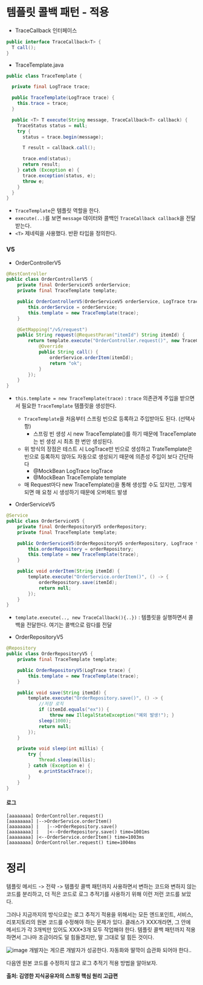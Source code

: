 # 템플릿 콜백 패턴 - 적용

- TraceCallback 인터페이스

~~~java
public interface TraceCallback<T> {
  T call();
}
~~~

- TraceTemplate.java

~~~java
public class TraceTemplate {

  private final LogTrace trace;

  public TraceTemplate(LogTrace trace) {
    this.trace = trace;
  }

  public <T> T execute(String message, TraceCallback<T> callback) {
    TraceStatus status = null;
    try {
      status = trace.begin(message);

      T result = callback.call();

      trace.end(status);
      return result;
    } catch (Exception e) {
      trace.exception(status, e);
      throw e;
    }
  }
}
~~~
- `TraceTemplate`은 템플릿 역할을 한다.
- `execute(..)`를 보면 `message` 데이터와 콜백인 `TraceCallback callback`을 전달 받는다.
- `<T>` 제네릭을 사용했다. 반환 타입을 정의한다.

### V5
- OrderControllerV5

~~~java
@RestController
public class OrderControllerV5 {
    private final OrderServiceV5 orderService;
    private final TraceTemplate template;

    public OrderControllerV5(OrderServiceV5 orderService, LogTrace trace) {
        this.orderService = orderService;
        this.template = new TraceTemplate(trace);
    }

    @GetMapping("/v5/request")
    public String request(@RequestParam("itemId") String itemId) {
        return template.execute("OrderController.request()", new TraceCallback<>() {
            @Override
            public String call() {
                orderService.orderItem(itemId);
                return "ok";
            }
        });
    }
}
~~~

- `this.template = new TraceTemplate(trace)` : `trace` 의존관계 주입을 받으면서 필요한 `TraceTemplate` 템플릿을 생성한다.
    - `TraceTemplate`을 처음부터 스프링 빈으로 등록하고 주입받아도 된다. (선택사항)
        - 스프링 빈 생성 시 new TraceTemplate()를 하기 때문에 TraceTemplate는 빈 생성 시 최초 한 번만 생성된다.
    - 위 방식의 장점은 테스트 시 LogTrace만 빈으로 생성하고 TrateTemplate은 빈으로 등록하지 않아도 자동으로 생성되기 때문에 의존성 주입이 보다 간단하다
        - @MockBean LogTrace logTrace
        - @MockBean TraceTemplate template
    - 매 Request마다 new TraceTemplate()을 통해 생성할 수도 있지만, 그렇게 되면 매 요청 시 생성하기 때문에 오버헤드 발생

-  OrderServiceV5

~~~java
@Service
public class OrderServiceV5 {
    private final OrderRepositoryV5 orderRepository;
    private final TraceTemplate template;

    public OrderServiceV5(OrderRepositoryV5 orderRepository, LogTrace trace) {
        this.orderRepository = orderRepository;
        this.template = new TraceTemplate(trace);
    }

    public void orderItem(String itemId) {
        template.execute("OrderService.orderItem()", () -> {
            orderRepository.save(itemId);
            return null;
        });
    }
}
~~~
- `template.execute(.., new TraceCallback(){..})` : 템플릿을 실행하면서 콜백을 전달한다. 여기는 콜백으로 람다를 전달

- OrderRepositoryV5

~~~java
@Repository
public class OrderRepositoryV5 {
    private final TraceTemplate template;

    public OrderRepositoryV5(LogTrace trace) {
        this.template = new TraceTemplate(trace);
    }

    public void save(String itemId) {
        template.execute("OrderRepository.save()", () -> {
            //저장 로직
            if (itemId.equals("ex")) {
                throw new IllegalStateException("예외 발생!"); }
            sleep(1000);
            return null;
        });
    }

    private void sleep(int millis) {
        try {
            Thread.sleep(millis);
        } catch (Exception e) {
            e.printStackTrace();
        }
    }
}
~~~

#### 로그
~~~
[aaaaaaaa] OrderController.request()
[aaaaaaaa] |-->OrderService.orderItem()
[aaaaaaaa] |   |-->OrderRepository.save()
[aaaaaaaa] |   |<--OrderRepository.save() time=1001ms
[aaaaaaaa] |<--OrderService.orderItem() time=1003ms
[aaaaaaaa] OrderController.request() time=1004ms
~~~

# 정리
템플릿 메서드 -> 전략 -> 템플릿 콜백 패턴까지 사용하면서 변하는 코드와 변하지 않는 코드를 분리하고, 더 적은 코드로 로그 추적기를 사용하기 위해 이런 저런 코드를 보았다.

그러나 지금까지의 방식으로는 로그 추적기 적용을 위해서는 모든 엔드포인트, 서비스, 리포지토리의 원본 코드를 수정해야 하는 문제가 있다.
클래스가 XXX개라면, 그 안에 메서드가 각 3개씩만 있어도 XXX*3개 모두 작업해야 한다.
템플릿 콜백 패턴까지 적용하면서 그나마 조금이라도 덜 힘들겠지만, 말 그대로 덜 힘든 것이다.

![image](https://github.com/rhqudco/Spring-advance/assets/55828130/76c76d96-0e07-4323-89f5-c646bd25cb3d)
개발자는 게으른 개발자가 성공한다. 자동화와 딸깍이 습관화 되어야 한다..

다음엔 원본 코드를 수정하지 않고 로그 추적기 적용 방법을 알아보자.

__출처: 김영한 지식공유자의 스프링 핵심 원리 고급편__